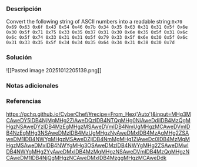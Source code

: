 ### Descripción 
Convert the following string of ASCII numbers into a readable string:`0x70 0x69 0x63 0x6f 0x43 0x54 0x46 0x7b 0x34 0x35 0x63 0x31 0x31 0x5f 0x6e 0x30 0x5f 0x71 0x75 0x33 0x35 0x37 0x31 0x30 0x6e 0x35 0x5f 0x31 0x6c 0x6c 0x5f 0x74 0x33 0x31 0x31 0x5f 0x79 0x33 0x5f 0x6e 0x30 0x5f 0x6c 0x31 0x33 0x35 0x5f 0x34 0x34 0x35 0x64 0x34 0x31 0x38 0x30 0x7d`
### Solución 
![[Pasted image 20251012205139.png]]
### Notas adicionales
### Referencias
https://gchq.github.io/CyberChef/#recipe=From_Hex('Auto')&input=MHg3MCAweDY5IDB4NjMgMHg2ZiAweDQzIDB4NTQgMHg0NiAweDdiIDB4MzQgMHgzNSAweDYzIDB4MzEgMHgzMSAweDVmIDB4NmUgMHgzMCAweDVmIDB4NzEgMHg3NSAweDMzIDB4MzUgMHgzNyAweDMxIDB4MzAgMHg2ZSAweDM1IDB4NWYgMHgzMSAweDZjIDB4NmMgMHg1ZiAweDc0IDB4MzMgMHgzMSAweDMxIDB4NWYgMHg3OSAweDMzIDB4NWYgMHg2ZSAweDMwIDB4NWYgMHg2YyAweDMxIDB4MzMgMHgzNSAweDVmIDB4MzQgMHgzNCAweDM1IDB4NjQgMHgzNCAweDMxIDB4MzggMHgzMCAweDdk